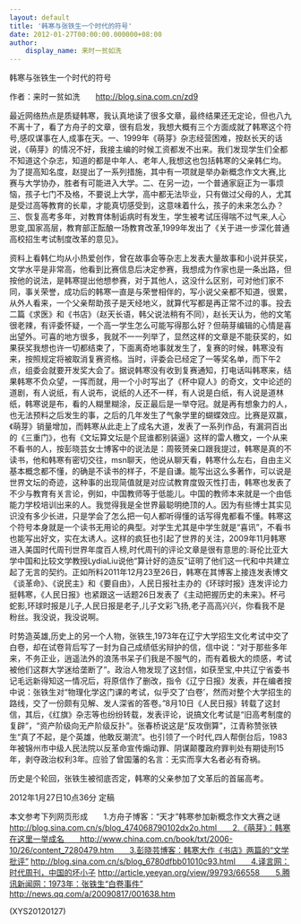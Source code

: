 ```yaml
---
layout: default
title: '韩寒与张铁生一个时代的符号'
date: 2012-01-27T00:00:00.000000+08:00
author:
    display_name: 来时一贫如洗
---
```


韩寒与张铁生一个时代的符号

作者：来时一贫如洗　　http://blog.sina.com.cn/zd9

最近网络热点是质疑韩寒，我认真地读了很多文章，最终结果还无定论，但也八九不离十了，看了方舟子的文章，很有启发，我想大概有三个方面成就了韩寒这个符号,感叹谋事在人,成事在天。一、1999年《萌芽》杂志经营困难，按赵长天的话说，《萌芽》的情况不好，我接主编的时候工资都发不出来。我们发现学生们全都不知道这个杂志，知道的都是中年人、老年人,我想这也包括韩寒的父亲韩仁均。为了提高知名度，赵提出了一系列措施，其中有一项就是举办新概念作文大赛,比赛与大学协办，胜者有可能进入大学。二、在另一边，一个普通家庭正为一事烦恼，孩子七门不及格，不要说上大学，高中都无法毕业，只有做过父母的人，尤其是受过高等教育的长辈，才能真切感受到，这意味着什么，孩子的未来怎么办？三、恢复高考多年，对教育体制诟病时有发生，学生被考试压得喘不过气来,人心思变,国家高层，教育部正酝酿一场教育改革,1999年发出了《关于进一步深化普通高校招生考试制度改革的意见》。

资料上看韩仁均从小热爱创作，曾在故事会等杂志上发表大量故事和小说并获奖，文学水平是非常高，他看到比赛信息后决定参赛，我想成为作家也是一条出路，但按他的说法，是韩寒提出他想参赛，对于其他人，这没什么区别，可对他们家不同，事关荣誉，成功后的韩寒一直是与荣誉相伴的，写小说父亲都不知道，很累，从外人看来，一个父亲帮助孩子是天经地义，就算代写都是再正常不过的事。投去二篇《求医》和《书店》（赵天长语，韩父说法稍有不同），赵长天认为，他的文笔很老辣，有评委怀疑，一个高一学生怎么可能写得那么好？但萌芽编辑的心情是喜出望外。可喜的地方很多，我就不一一列举了，显然这样的文章是不能获奖的，如果获奖我想也许一切都结束了，下面离奇地事就发生了，复赛的时候，韩寒没有来，按照规定将被取消复赛资格。当时，评委会已经定了一等奖名单，而下午2点，组委会就要开发奖大会了。据说韩寒没有收到复赛通知，打电话叫韩寒来，结果韩寒不负众望，一挥而就，用一个小时写出了《杯中窥人》的奇文，文中论述的道剧，有人说纸，有人说布，说纸的人还不一样，有人说是白纸，有人说是道林纸，韩寒说是布，看的人糊里糊涂，反正最后是一举夺冠。就是再有想象力的人，也无法预料之后发生的事，之后的几年发生了气象学里的蝴蝶效应。比赛是双赢，《萌芽》销量增加，而韩寒从此走上了成名大道，发表了一系列作品，有漏洞百出的《三重门》，也有《文坛算文坛是个屁谁都别装逼》这样的雷人檄文，一个从来不看书的人，按彭晓芸女士博客中的说法是：周筱赟亲口跟我提过，韩寒是真的不读书，他和韩寒有密切交往，msn聊天，他说从聊天看，韩寒什么左右，自由主义基本概念都不懂，的确是不读书的样子，不是自谦。能写出这么多著作，可以说是世界文坛的奇迹，这种事的出现简值就是对应试教育度毁灭性打击，韩寒也发表了不少与教育有关言论，例如，中国教师等于低能儿。中国的教师本来就是一个由低能力学校培训出来的人。我觉得我是全世界最聪明绝顶的人。因为有些博士其实见识没有多少长进，只是学会了怎么把一句人都听得懂的话写得鬼都看不懂。韩寒这个符号本身就是一个读书无用论的典型。对学生尤其是中学生就是“喜讯”，不看书也能写出好文，实在太诱人。这样的疯狂也引起了世界的关注，2009年11月韩寒进入美国时代周刊世界年度百人榜,时代周刊的评论文章是很有意思的:哥伦比亚大学中国和比较文学教授LydiaLiu说他“算计好的造反”证明了他们这一代和中共建立起了无言的契约。正如所料2011年12月23至26日，韩寒在其博客上接连发表博文《谈革命》、《说民主》和《要自由》，人民日报社主办的《环球时报》连发评论力挺韩寒，《人民日报》也紧跟这一话题26日发表了《主动把握历史的未来》。杯弓蛇影,环球时报是儿子,人民日报是老子,儿子文彩飞扬,老子高高兴兴，你看我不是粉丝。我没说，我没说啊。

时势造英雄,历史上的另一个人物，张铁生,1973年在辽宁大学招生文化考试中交了白卷，却在试卷背后写了一封为自己成绩低劣辩护的信，信中说：“对于那些多年来，不务正业，逍遥法外的浪荡书呆子们我是不服气的，而有着极大的烦感，考试被他们这群大学迷给垄断了”。政治人物发现了这封信，如获至宝,中共辽宁省委书记毛远新得知这一情况后，将原信作了删改，指令《辽宁日报》发表，并在编者按中说：张铁生对“物理化学这门课的考试，似乎交了‘白卷’，然而对整个大学招生的路线，交了一份颇有见解、发人深省的答卷。”8月10日《人民日报》转载了这封信，其后，《红旗》杂志等也纷纷转载，发表评论，说搞文化考试是“旧高考制度的复辟”，“资产阶级向无产阶级反扑”。张春桥说这是“反攻倒算”，江青称赞张铁生“真了不起，是个英雄，他敢反潮流”。也引领了一个时代,四人帮倒台后，1983年被锦州市中级人民法院以反革命宣传煽动罪、阴谋颠覆政府罪判处有期徒刑15年，剥夺政治权利3年。应验了曾国藩的名言：无实而享大名者必有奇祸。

历史是个轮回，张铁生被彻底否定，韩寒的父亲参加了文革后的首届高考。

2012年1月27日10点36分 定稿

本文参考下列网页形成　　1.方舟子博客：“天才”韩寒参加新概念作文大赛之谜　　http://blog.sina.com.cn/s/blog_474068790102dx2o.html　　2.《萌芽》：韩寒在这里一举成名　　http://www.china.com.cn/book/txt/2006-10/26/content_7280479.htm　　3.彭晓芸博客：韩寒大作《书店》两篇的“文学批评” http://blog.sina.com.cn/s/blog_6780dfbb01010c93.html　　4.译言网：时代周刊，中国的坏小子 http://article.yeeyan.org/view/99793/66558　　5.腾讯新闻网：1973年：张铁生“白卷事件”   http://news.qq.com/a/20090817/001638.htm

(XYS20120127)

